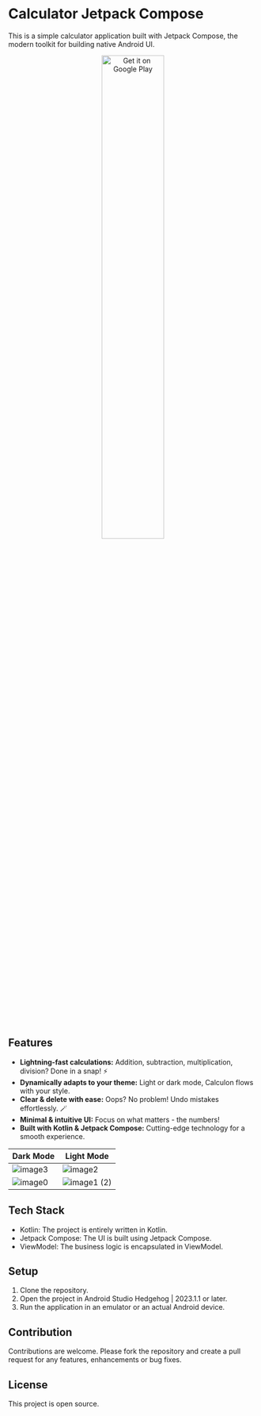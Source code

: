 # Calculator Jetpack Compose

This is a simple calculator application built with Jetpack Compose, the modern toolkit for building native Android UI.
<div align="center">
<a href='https://play.google.com/store/apps/details?id=com.faheemsaleem.calculatercompose&pcampaignid=pcampaignidMKT-Other-global-all-co-prtnr-py-PartBadge-Mar2515-1'><img width=50% alt='Get it on Google Play' src='https://play.google.com/intl/en_us/badges/static/images/badges/en_badge_web_generic.png'/></a>
</div>

## Features

- **Lightning-fast calculations:** Addition, subtraction, multiplication, division? Done in a snap! ⚡️
- **Dynamically adapts to your theme:** Light or dark mode, Calculon flows with your style.
- **Clear & delete with ease:** Oops? No problem! Undo mistakes effortlessly. 🪄
- **Minimal & intuitive UI:** Focus on what matters - the numbers!
- **Built with Kotlin & Jetpack Compose:** Cutting-edge technology for a smooth experience.

Dark Mode | Light Mode
--- | ---
![image3](https://github.com/faheem-s27/CalculaterJetpackCompose/assets/63436748/3aec0e46-7b38-4b72-bc3e-d8f626b80bd0) | ![image2](https://github.com/faheem-s27/CalculaterJetpackCompose/assets/63436748/b7262386-26f6-4118-8432-cca75df435e1)
![image0](https://github.com/faheem-s27/CalculaterJetpackCompose/assets/63436748/a74e3901-36bf-4a5a-80fb-ef65d072b4dd) | ![image1 (2)](https://github.com/faheem-s27/CalculaterJetpackCompose/assets/63436748/d44c0ef6-9e60-4179-8a23-f83c1ce7e8b4)




## Tech Stack

- Kotlin: The project is entirely written in Kotlin.
- Jetpack Compose: The UI is built using Jetpack Compose.
- ViewModel: The business logic is encapsulated in ViewModel.

## Setup

1. Clone the repository.
2. Open the project in Android Studio Hedgehog | 2023.1.1 or later.
3. Run the application in an emulator or an actual Android device.

## Contribution

Contributions are welcome. Please fork the repository and create a pull request for any features, enhancements or bug fixes.

## License

This project is open source.
